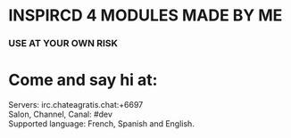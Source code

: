 # INSPIRCD 4 MODULES MADE BY ME
### USE AT YOUR OWN RISK

# Come and say hi at:<br>
Servers: irc.chateagratis.chat:+6697<br>
Salon, Channel, Canal: #dev<br>
Supported language: French, Spanish and English.
